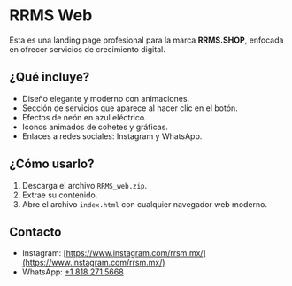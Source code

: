 # RRMS Web

Esta es una landing page profesional para la marca **RRMS.SHOP**, enfocada en ofrecer servicios de crecimiento digital.

## ¿Qué incluye?

- Diseño elegante y moderno con animaciones.
- Sección de servicios que aparece al hacer clic en el botón.
- Efectos de neón en azul eléctrico.
- Iconos animados de cohetes y gráficas.
- Enlaces a redes sociales: Instagram y WhatsApp.

## ¿Cómo usarlo?

1. Descarga el archivo `RRMS_web.zip`.
2. Extrae su contenido.
3. Abre el archivo `index.html` con cualquier navegador web moderno.

## Contacto

- Instagram: [https://www.instagram.com/rrsm.mx/](https://www.instagram.com/rrsm.mx/)
- WhatsApp: [+1 818 271 5668](https://wa.me/18182715668)

